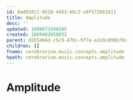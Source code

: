 ```yaml
---
id: 8ad01011-0528-4463-bbc2-a9f572661611
title: Amplitude
desc: ''
updated: 1609673346585
created: 1609402658833
parent: d2b54b6d-c5c9-476c-9f7e-e2e9c096b70c
children: []
fname: cerebrarium.music.concepts.amplitude
hpath: cerebrarium.music.concepts.amplitude
---
```

# Amplitude


